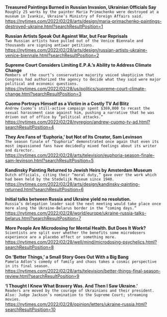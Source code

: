 **Treasured Paintings Burned in Russian Invasion, Ukrainian Officials Say**\
`Roughly 25 works by the painter Maria Primachenko were destroyed at a museum in Ivankiv, Ukraine’s Ministry of Foreign Affairs said.`\
https://nytimes.com/2022/02/28/arts/design/maria-primachenko-paintings-destroyed-ukraine.html?searchResultPosition=1

**Russian Artists Speak Out Against War, but Fear Reprisals**\
`Two Russian artists have pulled out of the Venice Biennale and thousands are signing antiwar petitions.`\
https://nytimes.com/2022/02/28/arts/design/russian-artists-ukraine-venice-biennale.html?searchResultPosition=2

**Supreme Court Considers Limiting E.P.A.’s Ability to Address Climate Change**\
`Members of the court’s conservative majority voiced skepticism that Congress had authorized the agency to decide what they said were major political and economic questions.`\
https://nytimes.com/2022/02/28/us/politics/supreme-court-climate-change.html?searchResultPosition=3

**Cuomo Portrays Himself as a Victim in a Costly TV Ad Blitz**\
`Andrew Cuomo’s still-active campaign spent $369,000 to recast the sexual harassment case against him, pushing a narrative that he was driven out of office by “political attacks.”`\
https://nytimes.com/2022/02/28/nyregion/andrew-cuomo-tv-ad.html?searchResultPosition=4

**They Are Fans of ‘Euphoria,’ but Not of Its Creator, Sam Levinson**\
`The season finale of “Euphoria” demonstrated once again that even its most impassioned fans have decidedly mixed feelings about its writer and director.`\
https://nytimes.com/2022/02/28/arts/television/euphoria-season-finale-sam-levinson.html?searchResultPosition=5

**Kandinsky Painting Returned to Jewish Heirs by Amsterdam Museum**\
`Dutch officials, citing their “moral duty,” gave over the work which had been held by the Stedelijk Museum since 1940.`\
https://nytimes.com/2022/02/28/arts/design/kandinsky-painting-returned.html?searchResultPosition=6

**Initial talks between Russia and Ukraine yield no resolution.**\
`Russia’s delegation leader said the next meeting would take place once more along the Ukraine-Belarus border in the “coming days.”`\
https://nytimes.com/2022/02/28/world/europe/ukraine-russia-talks-belarus.html?searchResultPosition=7

**More People Are Microdosing for Mental Health. But Does It Work?**\
`Scientists are split over whether the benefits some microdosers experience are a placebo effect or something more.`\
https://nytimes.com/2022/02/28/well/mind/microdosing-psychelics.html?searchResultPosition=8

**On ‘Better Things,’ a Small Story Goes Out With a Big Bang**\
`Pamela Adlon’s comedy of family and chaos takes a cosmic perspective in its final season.`\
https://nytimes.com/2022/02/28/arts/television/better-things-final-season-review.html?searchResultPosition=9

**‘I Thought I Knew What Bravery Was. And Then I Saw Ukraine.’**\
`Readers are moved by the courage of Ukrainians and their president. Also: Judge Jackson’s nomination to the Supreme Court; streaming movies.`\
https://nytimes.com/2022/02/28/opinion/letters/ukraine-russia.html?searchResultPosition=10

